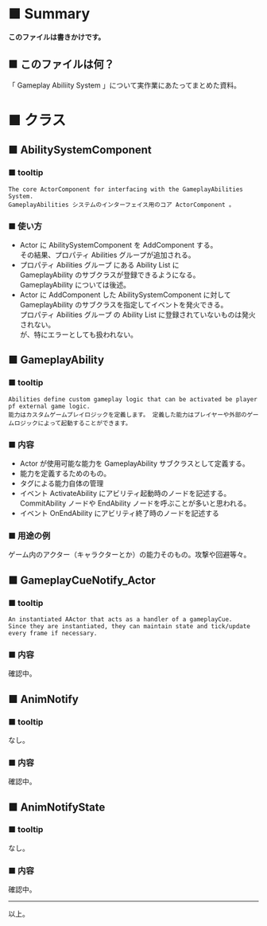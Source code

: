 # ■ Summary

**このファイルは書きかけです。**

## ■ このファイルは何？
 「 Gameplay Abiliity System 」について実作業にあたってまとめた資料。

# ■ クラス

## ■ AbilitySystemComponent
### ■ tooltip
```
The core ActorComponent for interfacing with the GameplayAbilities System.
GameplayAbilities システムのインターフェイス用のコア ActorComponent 。
```
### ■ 使い方
* Actor に AbilitySystemComponent を AddComponent する。  
  その結果、プロパティ Abilities グループが追加される。
* プロパティ Abilities グループ にある Ability List に  
  GameplayAbility のサブクラスが登録できるようになる。  
  GameplayAbility については後述。
* Actor に AddComponent した AbilitySystemComponent に対して  
  GameplayAbility のサブクラスを指定してイベントを発火できる。  
  プロパティ Abilities グループ の Ability List に登録されていないものは発火されない。  
  が、特にエラーとしても扱われない。

## ■ GameplayAbility
### ■ tooltip
```
Abilities define custom gameplay logic that can be activated be player pf external game logic.
能力はカスタムゲームプレイロジックを定義します。 定義した能力はプレイヤーや外部のゲームロジックによって起動することができます。
```

### ■ 内容
* Actor が使用可能な能力を GameplayAbility サブクラスとして定義する。
* 能力を定義するためのもの。
* タグによる能力自体の管理
* イベント ActivateAbility にアビリティ起動時のノードを記述する。  
  CommitAbility ノードや EndAbility ノードを呼ぶことが多いと思われる。
* イベント OnEndAbility にアビリティ終了時のノードを記述する


### ■ 用途の例
ゲーム内のアクター（キャラクターとか）の能力そのもの。攻撃や回避等々。


## ■ GameplayCueNotify_Actor
### ■ tooltip
```
An instantiated AActor that acts as a handler of a gameplayCue.
Since they are instantiated, they can maintain state and tick/update every frame if necessary.
```

### ■ 内容
確認中。


## ■ AnimNotify
### ■ tooltip
なし。

### ■ 内容
確認中。



## ■ AnimNotifyState
### ■ tooltip
なし。

### ■ 内容
確認中。

----
以上。

